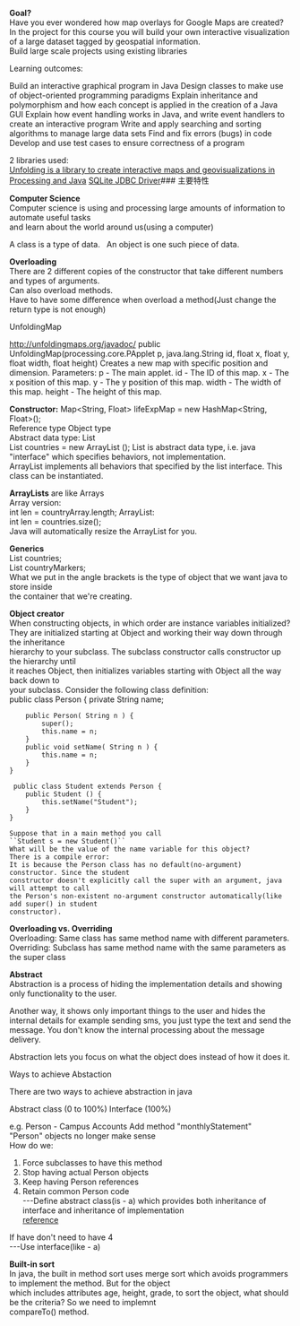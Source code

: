 **Goal?**   
Have you ever wondered how map overlays for Google Maps are created? In the project 
for this course you will build your own interactive visualization of a large dataset 
tagged by geospatial information.  
Build large scale projects using existing libraries

Learning outcomes:

Build an interactive graphical program in Java
Design classes to make use of object-oriented programming paradigms
Explain inheritance and polymorphism and how each concept is applied in the creation of a Java GUI
Explain how event handling works in Java, and write event handlers to create an interactive program
Write and apply searching and sorting algorithms to manage large data sets
Find and fix errors (bugs) in code
Develop and use test cases to ensure correctness of a program

2 libraries used:  
[Unfolding is a library to create interactive maps and geovisualizations in Processing and Java](http://unfoldingmaps.org/ "Unfolding is a library to create interactive maps and geovisualizations in Processing and Java")
[SQLite JDBC Driver](https://bitbucket.org/xerial/sqlite-jdbc/ "SQLite JDBC Driver")### 主要特性

**Computer Science**  
Computer science is using and processing large amounts of information to automate useful tasks   
and learn about the world around us(using a computer)  

A class is a type of data.  
An object is one such piece of data.  

**Overloading**  
There are 2 different copies of the constructor that take different numbers and types of arguments.  
Can also overload methods.  
Have to have some difference when overload a method(Just change the return type is not enough)

UnfoldingMap

http://unfoldingmaps.org/javadoc/
public UnfoldingMap(processing.core.PApplet p,
                    java.lang.String id,
                    float x,
                    float y,
                    float width,
                    float height)
Creates a new map with specific position and dimension.
Parameters:
p - The main applet.
id - The ID of this map.
x - The x position of this map.
y - The y position of this map.
width - The width of this map.
height - The height of this map.   

**Constructor:**
Map<String, Float> lifeExpMap = new HashMap<String, Float>();   
Reference type                  Object type   
Abstract data type: List  
List<Feature> countries = new ArrayList<Feature> ();
List is abstract data type, i.e. java "interface" which specifies behaviors, not implementation.   
ArrayList implements all behaviors that specified by the list interface. This class can be instantiated.  

**ArrayLists** are like Arrays  
Array version:  
int len = countryArray.length;
ArrayList:   
int len = countries.size();  
Java will automatically resize the ArrayList for you.  

**Generics**  
List<Feature> countries;  
List<Marker> countryMarkers;  
What we put in the angle brackets is the type of object that we want java to store inside  
the container that we're creating.  


**Object creator**  
When constructing objects, in which order are instance variables initialized?  
They are initialized starting at Object and working their way down through the inheritance  
hierarchy to your subclass. The subclass constructor calls constructor up the hierarchy until  
it reaches Object, then initializes variables starting with Object all the way back down to  
your subclass.
Consider the following class definition:  
    public class Person {
        private String name;
     
        public Person( String n ) {
            super();
            this.name = n;
        }
        public void setName( String n ) {
            this.name = n;
        }
    }
  
     public class Student extends Person {
        public Student () {
            this.setName("Student"); 
        }
    }
    
    Suppose that in a main method you call  
    ``Student s = new Student()``  
    What will be the value of the name variable for this object?  
    There is a compile error:  
    It is because the Person class has no default(no-argument) constructor. Since the student  
    constructor doesn't explicitly call the super with an argument, java will attempt to call  
    the Person's non-existent no-argument constructor automatically(like add super() in student  
    constructor).
    
    
    
    
    
    
    




**Overloading vs. Overriding**  
Overloading: Same class has same method name with different parameters.  
Overriding: Subclass has same method name with the same parameters as the super class


**Abstract**  
Abstraction is a process of hiding the implementation details and showing only functionality to the user.

Another way, it shows only important things to the user and hides the internal details for example sending sms, you just type the text and send the message. You don't know the internal processing about the message delivery.

Abstraction lets you focus on what the object does instead of how it does it.

Ways to achieve Abstaction

There are two ways to achieve abstraction in java

Abstract class (0 to 100%)
Interface (100%)

e.g. Person - Campus Accounts
Add method "monthlyStatement"  
"Person" objects no longer make sense  
How do we:  
1. Force subclasses to have this method  
2. Stop having actual Person objects  
3. Keep having Person references  
4. Retain common Person code  
---Define abstract class(is - a)  which provides both inheritance of interface and inheritance of implementation  
[reference](http://www.javatpoint.com/abstract-class-in-java)

If have don't need to have 4  
---Use interface(like - a)

**Built-in sort**  
In java, the built in method sort uses merge sort which avoids programmers to implement the method. But for the object  
which includes attributes age, height, grade, to sort the object, what should be the criteria?  So we need to implemnt  
compareTo() method.  

